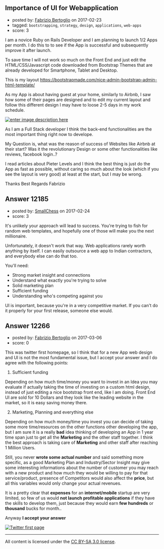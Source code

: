 ## Importance of UI for Webapplication

- posted by: [Fabrizio Bertoglio](https://stackexchange.com/users/9849224/fabrizio-bertoglio) on 2017-02-23
- tagged: `bootstrapping`, `strategy`, `design`, `applications`, `web-apps`
- score: 3

<p>I am a novice Ruby on Rails Developer and I am planning to launch 1/2 Apps per month. I do this to to see if the App is successful and subsequently improve it after launch.</p>

<p>To save time I will not work so much on the Front End and just edit the HTML/CSS/Javascript code downloaded from Bootstrap Themes that are already developed for Smartphone, Tablet and Desktop. </p>

<p>This is my layout <a href="https://bootstrapmade.com/nice-admin-bootstrap-admin-html-template/" rel="nofollow noreferrer">https://bootstrapmade.com/nice-admin-bootstrap-admin-html-template/</a></p>

<p>As my App is about having guest at your home, similarly to Airbnb, I saw how some of their pages are designed and to edit my current layout and follow this different design I may have to loose 2-5 days in my work schedule.</p>

<p><a href="https://i.stack.imgur.com/FyF7y.jpg" rel="nofollow noreferrer"><img src="https://i.stack.imgur.com/FyF7y.jpg" alt="enter image description here"></a></p>

<p>As I am a Full Stack developer I think the back-end functionalities are the most important thing right now to develope. </p>

<p>My Question is, what was the reason of success of Websites like Airbnb at their start? Was it the revolutionary Design or some other functionalities like reviews, facebook login..?</p>

<p>I read articles about Pieter Levels and I think the best thing is just do the App as fast as possible, without caring so much about the look (which if you see the layout is very good) at least at the start, but I may be wrong.</p>

<p>Thanks
Best Regards
Fabrizio</p>



## Answer 12185

- posted by: [SmallChess](https://stackexchange.com/users/124226/smallchess) on 2017-02-24
- score: 3

<p>It's unlikely your approach will lead to success. You're trying to fish for random web templates, and hopefully one of those will make you the next millionaire. </p>

<p>Unfortunately, it doesn't work that way. Web applications rarely worth anything by itself. I can easily outsource a web app to Indian contractors, and everybody else can do that too.</p>

<p>You'll need:</p>

<ul>
<li>Strong market insight and connections</li>
<li>Understand what exactly you're trying to solve</li>
<li>Solid marketing plan</li>
<li>Sufficient funding</li>
<li>Understanding who's competing against you</li>
</ul>

<p>UI is important, because you're in a very competitive market. If you can't do it properly for your first release, someone else would.</p>



## Answer 12266

- posted by: [Fabrizio Bertoglio](https://stackexchange.com/users/9849224/fabrizio-bertoglio) on 2017-03-06
- score: 0

<p>This was twitter first homepage, so I think that for a new App web design and UI is not the most fundamental issue, but I accept your answer and I do agree with the following points:</p>

<ol>
<li>Sufficient funding</li>
</ol>

<p>Depending on how much time/money you want to invest in an Idea you may evaluate if actually taking the time of investing on a custom html design, instead of just editing a nice bootstrap front end, like I am doing. 
Front End UI are sold for 10 Dollars and they look like the leading website in the market, so it is easy saving money there. </p>

<ol start="2">
<li>Marketing, Planning and everything else</li>
</ol>

<p>Depending on how much money/time you invest you can decide of taking some more time/resources on the other functions other developing the app, but I am sure it is a really <strong>bad</strong> idea thinking of developing an App in 1 year time span just to get all the <strong>Marketing</strong> and the other staff together.
I think the best approach is taking care of <strong>Marketing</strong> and other staff after reaching 1 Million Users.</p>

<p>Still, you never <strong>wrote some actual number</strong> and said something more specific, as a good Marketing Plan and Industry/Sector Insight may give some interesting informations about the number of customer you may reach with a new product and how much they would be willing to pay for that service/product, presence of Competitors would also affect the <strong>price</strong>, but all this variables would only change your actual revenues.</p>

<p>It is a pretty clear that <strong>expenses</strong> for an <strong>internet/mobile</strong> startup are very limited, so few of us would <strong>not launch profitable applications</strong> if they have the skills to develop them, just because they would earn <strong>few hundreds</strong> or <strong>thousand</strong> bucks for month..</p>

<p>Anyway <strong>I accept your answer</strong></p>

<p><a href="https://i.stack.imgur.com/2C61H.png" rel="nofollow noreferrer"><img src="https://i.stack.imgur.com/2C61H.png" alt="Twitter first page"></a></p>




---

All content is licensed under the [CC BY-SA 3.0 license](https://creativecommons.org/licenses/by-sa/3.0/).
